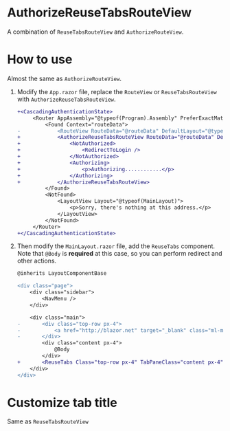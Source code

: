 ﻿# AuthorizeReuseTabsRouteView 

A combination of `ReuseTabsRouteView` and `AuthorizeRouteView`.



# How to use

Almost the same as `AuthorizeRouteView`.



1. Modify the `App.razor` file, replace the `RouteView` or `ReuseTabsRouteView` with `AuthorizeReuseTabsRouteView`.

    ```diff
    +<CascadingAuthenticationState>
         <Router AppAssembly="@typeof(Program).Assembly" PreferExactMatches="@true">
             <Found Context="routeData">
    -            <RouteView RouteData="@routeData" DefaultLayout="@typeof(MainLayout)" />
    +            <AuthorizeReuseTabsRouteView RouteData="@routeData" DefaultLayout="@typeof(MainLayout)">
    +                <NotAuthorized>
    +                    <RedirectToLogin />
    +                </NotAuthorized>
    +                <Authorizing>
    +                    <p>Authorizing............</p>
    +                </Authorizing>
    +            </AuthorizeReuseTabsRouteView>
             </Found>
             <NotFound>
                 <LayoutView Layout="@typeof(MainLayout)">
                     <p>Sorry, there's nothing at this address.</p>
                 </LayoutView>
             </NotFound>
         </Router>
    +</CascadingAuthenticationState>
    ```

2. Then modify the `MainLayout.razor` file, add the `ReuseTabs` component. Note that `@Body` is **required** at this case, so you can perform redirect and other actions.

    ```diff
    @inherits LayoutComponentBase

    <div class="page">
        <div class="sidebar">
            <NavMenu />
        </div>

        <div class="main">
    -       <div class="top-row px-4">
    -           <a href="http://blazor.net" target="_blank" class="ml-md-auto">About</a>
    -       </div>
            <div class="content px-4">
                @Body
            </div>
    +       <ReuseTabs Class="top-row px-4" TabPaneClass="content px-4" / >
        </div>
    </div>

    ```

# Customize tab title

Same as `ReuseTabsRouteView`